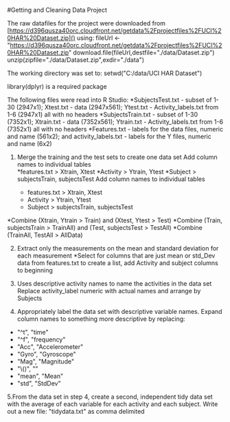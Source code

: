 #Getting and Cleaning Data Project

The raw datafiles for the project were downloaded from [https://d396qusza40orc.cloudfront.net/getdata%2Fprojectfiles%2FUCI%20HAR%20Dataset.zip]()
using:
fileUrl <- "https://d396qusza40orc.cloudfront.net/getdata%2Fprojectfiles%2FUCI%20HAR%20Dataset.zip"
download.file(fileUrl,destfile="./data/Dataset.zip")
unzip(zipfile="./data/Dataset.zip",exdir="./data")

The working directory was set to:
setwd("C:/data/UCI HAR Dataset")

library(dplyr) is a required package

The following files were read into R Studio:
*SubjectsTest.txt - subset of 1-30 (2947x1); Xtest.txt - data (2947x561); Ytest.txt - Activity_labels.txt from 1-6 (2947x1) all with no headers
*SubjectsTrain.txt - subset of 1-30 (7352x1); Xtrain.txt - data (7352x561); Ytrain.txt - Activity_labels.txt from 1-6 (7352x1) all with no headers
*Features.txt - labels for the data files, numeric and name (561x2); and activity_labels.txt - labels for the Y files, numeric and name (6x2)

1. Merge the training and the test sets to create one data set
Add column names to individual tables   
    *features.txt > Xtrain, Xtest
    *Activity > Ytrain, Ytest
    *Subject > subjectsTrain, subjectsTest
Add column names to individual tables

   * features.txt > Xtrain, Xtest
   * Activity > Ytrain, Ytest
   * Subject > subjectsTrain, subjectsTest
    
*Combine (Xtrain, Ytrain > Train) and (Xtest, Ytest > Test)
*Combine (Train, subjectsTrain > TrainAll) and (Test, subjectsTest > TestAll)
*Combine (TrainAll, TestAll > AllData)
    
2. Extract only the measurements on the mean and standard deviation for each measurement
*Select for columns that are just mean or std_Dev data from features.txt to create a list, add Activity and subject columns to beginning

3. Uses descriptive activity names to name the activities in the data set
Replace activity_label numeric with actual names and arrange by Subjects

4. Appropriately label the data set with descriptive variable names. 
Expand column names to something more descriptive by replacing:
  *  "^t", "time"
  *  "^f", "frequency"
  *  "Acc", "Accelerometer"
  *  "Gyro", "Gyroscope"
  *  "Mag", "Magnitude"
  *  "\\()", ""
  *  "mean", "Mean"
  *  "std", "StdDev"
    
5.From the data set in step 4, create a second, independent tidy data set with the average of each variable for each activity and each subject.
Write out a new file: "tidydata.txt" as comma delimited


